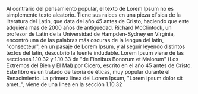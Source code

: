 Al contrario del pensamiento popular, el texto de Lorem Ipsum no es
simplemente texto aleatorio. Tiene sus raices en una pieza cl´sica 
de la literatura del Latin, que data del año 45 antes de Cristo,
haciendo que este adquiera mas de 2000 años de antiguedad. 
Richard McClintock, un profesor de Latin de la Universidad de Hampden-Sydney en Virginia, encontró una de las palabras más oscuras 
de la lengua del latín, "consecteur", en un pasaje de Lorem Ipsum, y 
al seguir leyendo distintos textos del latín, descubrió la fuente 
indudable. Lorem Ipsum viene de las secciones 1.10.32 y 1.10.33 de "de 
Finnibus Bonorum et Malorum" (Los Extremos del Bien y El Mal) por 
Cicero, escrito en el año 45 antes de Cristo. Este libro es un tratado 
de teoría de éticas, muy popular durante el Renacimiento. La primera 
linea del Lorem Ipsum, "Lorem ipsum dolor sit amet..", viene de una 
linea en la sección 1.10.32